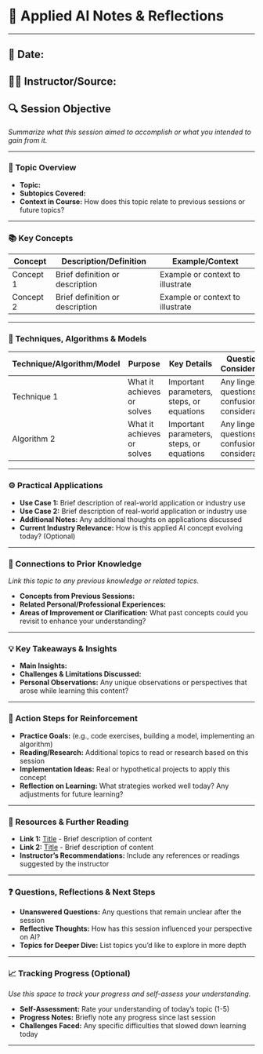 # 📓 Applied AI Notes & Reflections

---

## 📅 Date:  
## 🧑‍🏫 Instructor/Source:  
## 🔍 Session Objective  
*Summarize what this session aimed to accomplish or what you intended to gain from it.*

---

### 📝 Topic Overview
- **Topic:**  
- **Subtopics Covered:**  
- **Context in Course:** How does this topic relate to previous sessions or future topics?

---

### 📚 Key Concepts
| Concept        | Description/Definition                                     | Example/Context                        |
|----------------|------------------------------------------------------------|----------------------------------------|
| Concept 1      | Brief definition or description                            | Example or context to illustrate       |
| Concept 2      | Brief definition or description                            | Example or context to illustrate       |

---

### 🧠 Techniques, Algorithms & Models
| Technique/Algorithm/Model | Purpose | Key Details | Questions & Considerations |
|---------------------------|---------|-------------|----------------------------|
| Technique 1               | What it achieves or solves | Important parameters, steps, or equations | Any lingering questions, confusions, or considerations |
| Algorithm 2               | What it achieves or solves | Important parameters, steps, or equations | Any lingering questions, confusions, or considerations |

---

### ⚙️ Practical Applications
- **Use Case 1:** Brief description of real-world application or industry use
- **Use Case 2:** Brief description of real-world application or industry use
- **Additional Notes:** Any additional thoughts on applications discussed  
- **Current Industry Relevance:** How is this applied AI concept evolving today? (Optional)

---

### 🔄 Connections to Prior Knowledge
*Link this topic to any previous knowledge or related topics.*  
- **Concepts from Previous Sessions:**  
- **Related Personal/Professional Experiences:**  
- **Areas of Improvement or Clarification:** What past concepts could you revisit to enhance your understanding?

---

### 💡 Key Takeaways & Insights
- **Main Insights:**  
- **Challenges & Limitations Discussed:**  
- **Personal Observations:** Any unique observations or perspectives that arose while learning this content?  

---

### 🎯 Action Steps for Reinforcement
- **Practice Goals:** (e.g., code exercises, building a model, implementing an algorithm)
- **Reading/Research:** Additional topics to read or research based on this session
- **Implementation Ideas:** Real or hypothetical projects to apply this concept
- **Reflection on Learning:** What strategies worked well today? Any adjustments for future learning?

---

### 🧩 Resources & Further Reading
- **Link 1:** [Title](URL) - Brief description of content  
- **Link 2:** [Title](URL) - Brief description of content  
- **Instructor’s Recommendations:** Include any references or readings suggested by the instructor

---

### ❓ Questions, Reflections & Next Steps
- **Unanswered Questions:** Any questions that remain unclear after the session  
- **Reflective Thoughts:** How has this session influenced your perspective on AI?  
- **Topics for Deeper Dive:** List topics you’d like to explore in more depth

---

### 📈 Tracking Progress (Optional)
*Use this space to track your progress and self-assess your understanding.*  
- **Self-Assessment:** Rate your understanding of today’s topic (1-5)
- **Progress Notes:** Briefly note any progress since last session
- **Challenges Faced:** Any specific difficulties that slowed down learning today

---
